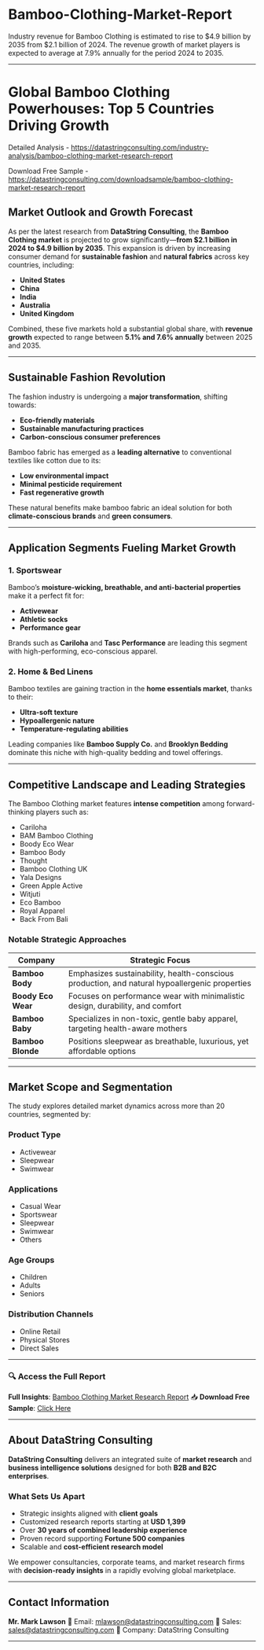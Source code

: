 # Bamboo-Clothing-Market-Report

Industry revenue for Bamboo Clothing is estimated to rise to $4.9 billion by 2035 from $2.1 billion of 2024. The revenue growth of market players is expected to average at 7.9% annually for the period 2024 to 2035.

---

# **Global Bamboo Clothing Powerhouses: Top 5 Countries Driving Growth**

Detailed Analysis - https://datastringconsulting.com/industry-analysis/bamboo-clothing-market-research-report

Download Free Sample - https://datastringconsulting.com/downloadsample/bamboo-clothing-market-research-report

## **Market Outlook and Growth Forecast**

As per the latest research from **DataString Consulting**, the **Bamboo Clothing market** is projected to grow significantly—**from \$2.1 billion in 2024 to \$4.9 billion by 2035**. This expansion is driven by increasing consumer demand for **sustainable fashion** and **natural fabrics** across key countries, including:

* **United States**
* **China**
* **India**
* **Australia**
* **United Kingdom**

Combined, these five markets hold a substantial global share, with **revenue growth** expected to range between **5.1% and 7.6% annually** between 2025 and 2035.

---

## **Sustainable Fashion Revolution**

The fashion industry is undergoing a **major transformation**, shifting towards:

* **Eco-friendly materials**
* **Sustainable manufacturing practices**
* **Carbon-conscious consumer preferences**

Bamboo fabric has emerged as a **leading alternative** to conventional textiles like cotton due to its:

* **Low environmental impact**
* **Minimal pesticide requirement**
* **Fast regenerative growth**

These natural benefits make bamboo fabric an ideal solution for both **climate-conscious brands** and **green consumers**.

---

## **Application Segments Fueling Market Growth**

### **1. Sportswear**

Bamboo’s **moisture-wicking, breathable, and anti-bacterial properties** make it a perfect fit for:

* **Activewear**
* **Athletic socks**
* **Performance gear**

Brands such as **Cariloha** and **Tasc Performance** are leading this segment with high-performing, eco-conscious apparel.

### **2. Home & Bed Linens**

Bamboo textiles are gaining traction in the **home essentials market**, thanks to their:

* **Ultra-soft texture**
* **Hypoallergenic nature**
* **Temperature-regulating abilities**

Leading companies like **Bamboo Supply Co.** and **Brooklyn Bedding** dominate this niche with high-quality bedding and towel offerings.

---

## **Competitive Landscape and Leading Strategies**

The Bamboo Clothing market features **intense competition** among forward-thinking players such as:

* Cariloha
* BAM Bamboo Clothing
* Boody Eco Wear
* Bamboo Body
* Thought
* Bamboo Clothing UK
* Yala Designs
* Green Apple Active
* Witjuti
* Eco Bamboo
* Royal Apparel
* Back From Bali

### **Notable Strategic Approaches**

| **Company**        | **Strategic Focus**                                                                           |
| ------------------ | --------------------------------------------------------------------------------------------- |
| **Bamboo Body**    | Emphasizes sustainability, health-conscious production, and natural hypoallergenic properties |
| **Boody Eco Wear** | Focuses on performance wear with minimalistic design, durability, and comfort                 |
| **Bamboo Baby**    | Specializes in non-toxic, gentle baby apparel, targeting health-aware mothers                 |
| **Bamboo Blonde**  | Positions sleepwear as breathable, luxurious, yet affordable options                          |

---

## **Market Scope and Segmentation**

The study explores detailed market dynamics across more than 20 countries, segmented by:

### **Product Type**

* Activewear
* Sleepwear
* Swimwear

### **Applications**

* Casual Wear
* Sportswear
* Sleepwear
* Swimwear
* Others

### **Age Groups**

* Children
* Adults
* Seniors

### **Distribution Channels**

* Online Retail
* Physical Stores
* Direct Sales

---

### 🔍 **Access the Full Report**

**Full Insights**: [Bamboo Clothing Market Research Report](https://datastringconsulting.com/industry-analysis/bamboo-clothing-market-research-report)
📥 **Download Free Sample**: [Click Here](https://datastringconsulting.com/downloadsample/bamboo-clothing-market-research-report)

---

## **About DataString Consulting**

**DataString Consulting** delivers an integrated suite of **market research** and **business intelligence solutions** designed for both **B2B and B2C enterprises**.

### **What Sets Us Apart**

* Strategic insights aligned with **client goals**
* Customized research reports starting at **USD 1,399**
* Over **30 years of combined leadership experience**
* Proven record supporting **Fortune 500 companies**
* Scalable and **cost-efficient research model**

We empower consultancies, corporate teams, and market research firms with **decision-ready insights** in a rapidly evolving global marketplace.

---

## **Contact Information**

**Mr. Mark Lawson**
📧 Email: [mlawson@datastringconsulting.com](mailto:mlawson@datastringconsulting.com)
📩 Sales: [sales@datastringconsulting.com](mailto:sales@datastringconsulting.com)
🏢 Company: DataString Consulting

---
